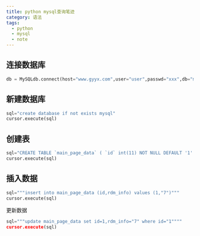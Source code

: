 ```yaml
---
title: python mysql查询笔迹
category: 语法
tags:
  - python
  - mysql
  - note
---
```


连接数据库
----

```py
db = MySQLdb.connect(host="www.gyyx.com",user="user",passwd="xxx",db="mysql" )
```

新建数据库
---

```py
sql="create database if not exists mysql"
cursor.execute(sql)
```

创建表
----

```py
sql="CREATE TABLE `main_page_data` ( `id` int(11) NOT NULL DEFAULT '1' COMMENT 'id', `rdm_info` varchar(32) NOT NULL DEFAULT '' COMMENT 'rdm数据', PRIMARY KEY (`id`) ) ENGINE=InnoDB DEFAULT CHARSET=gbk COMMENT='VCI首页数据'"
cursor.execute(sql)
```

插入数据
----

```py
sql="""insert into main_page_data (id,rdm_info) values (1,"7")"""
cursor.execute(sql)
```
更新数据

```py
sql="""update main_page_data set id=1,rdm_info="7" where id="1""""
cursor.execute(sql)
```
